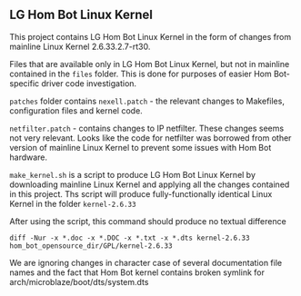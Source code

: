 ## LG Hom Bot Linux Kernel

This project contains LG Hom Bot Linux Kernel in the form of changes from mainline Linux Kernel 2.6.33.2.7-rt30.

Files that are available only in LG Hom Bot Linux Kernel, but not in mainline contained in the `files` folder. 
This is done for purposes of easier Hom Bot-specific driver code investigation.
 
`patches` folder contains `nexell.patch` - the relevant changes to Makefiles, configuration files and 
kernel code. 

`netfilter.patch` - contains changes to IP netfilter. These changes seems not very relevant. Looks like the code for 
netfilter was borrowed from other version of mainline Linux Kernel to prevent some issues with Hom Bot hardware.  


`make_kernel.sh` is a script to produce LG Hom Bot Linux Kernel by downloading mainline Linux Kernel and applying all
the changes contained in this project. Ths script will produce fully-functionally identical Linux Kernel
in the folder `kernel-2.6.33`

After using the script, this command should produce no textual difference
``` shell
diff -Nur -x *.doc -x *.DOC -x *.txt -x *.dts kernel-2.6.33 hom_bot_opensource_dir/GPL/kernel-2.6.33
```
We are ignoring changes in character case of several documentation file names and the fact that Hom Bot kernel contains
broken symlink for arch/microblaze/boot/dts/system.dts 
 